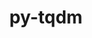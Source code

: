 ---
title: "py-tqdm"
layout: cache
categories: [package, develop]
meta: {"compilers": ["apple-clang@=16.0.0", "gcc@=11.4.0", "gcc@=13.2.0", "oneapi@=2024.2.1"], "num_specs": 161, "num_specs_by_stack": {"e4s": 44, "e4s-oneapi": 18, "ml-darwin-aarch64-mps": 27, "ml-linux-aarch64-cpu": 35, "ml-linux-aarch64-cuda": 35, "ml-linux-x86_64-cpu": 34, "ml-linux-x86_64-cuda": 36, "ml-linux-x86_64-rocm": 9, "root": 161}, "oss": ["sequoia", "ubuntu22.04", "ubuntu24.04"], "platforms": ["darwin", "linux"], "stacks": ["e4s", "e4s-oneapi", "ml-darwin-aarch64-mps", "ml-linux-aarch64-cpu", "ml-linux-aarch64-cuda", "ml-linux-x86_64-cpu", "ml-linux-x86_64-cuda", "ml-linux-x86_64-rocm", "root"], "targets": ["aarch64", "x86_64_v3"], "versions": ["4.66.3", "4.67.1"]}
spec_details: [{"compiler": "gcc@=13.2.0", "hash": "23oy63tqkqdkc7pngjbeysim5n5cfntb", "os": "ubuntu24.04", "platform": "linux", "size": "-", "stacks": ["ml-linux-x86_64-cpu", "ml-linux-x86_64-cuda", "root"], "target": "x86_64_v3", "variants": ["build_system=python_pip", "~notebook", "~telegram"], "versions": ["4.66.3"]}, {"compiler": "gcc@=13.2.0", "hash": "26qca3nxoybssluiyfn36fe5am5cpyk7", "os": "ubuntu24.04", "platform": "linux", "size": "-", "stacks": ["ml-linux-aarch64-cpu", "ml-linux-aarch64-cuda", "root"], "target": "aarch64", "variants": ["build_system=python_pip", "~notebook", "~telegram"], "versions": ["4.66.3"]}, {"compiler": "gcc@=11.4.0", "hash": "2but7apocs3uxrbnrwaemu7xw7qlalvv", "os": "ubuntu22.04", "platform": "linux", "size": "-", "stacks": ["e4s", "root"], "target": "x86_64_v3", "variants": ["build_system=python_pip", "~notebook", "~telegram"], "versions": ["4.66.3"]}, {"compiler": "gcc@=11.4.0", "hash": "2ufg2xq6spa3nfempd7qvqrddvzdf4dq", "os": "ubuntu22.04", "platform": "linux", "size": "-", "stacks": ["e4s", "root"], "target": "x86_64_v3", "variants": ["build_system=python_pip", "~notebook", "~telegram"], "versions": ["4.67.1"]}, {"compiler": "gcc@=13.2.0", "hash": "35pohhu2vkuwy6nzl34uu5hltvnqqe5l", "os": "ubuntu24.04", "platform": "linux", "size": "-", "stacks": ["ml-linux-aarch64-cpu", "ml-linux-aarch64-cuda", "root"], "target": "aarch64", "variants": ["build_system=python_pip", "~notebook", "~telegram"], "versions": ["4.66.3"]}, {"compiler": "gcc@=13.2.0", "hash": "3f4sgsj7zs7m64mjj66gcm5hxatrsmf6", "os": "ubuntu24.04", "platform": "linux", "size": "-", "stacks": ["ml-linux-aarch64-cpu", "ml-linux-aarch64-cuda", "root"], "target": "aarch64", "variants": ["build_system=python_pip", "~notebook", "~telegram"], "versions": ["4.66.3"]}, {"compiler": "oneapi@=2024.2.1", "hash": "3s2dnkmqn3vleicmqvp3xome57a6jztk", "os": "ubuntu22.04", "platform": "linux", "size": "-", "stacks": ["e4s-oneapi", "root"], "target": "x86_64_v3", "variants": ["build_system=python_pip", "~notebook", "~telegram"], "versions": ["4.66.3"]}, {"compiler": "oneapi@=2024.2.1", "hash": "43zvdrfyvncvk4gw3x6pobrncb6mvrdz", "os": "ubuntu22.04", "platform": "linux", "size": "-", "stacks": ["e4s-oneapi", "root"], "target": "x86_64_v3", "variants": ["build_system=python_pip", "~notebook", "~telegram"], "versions": ["4.66.3"]}, {"compiler": "gcc@=11.4.0", "hash": "45wn6cxvcjzgicfzyvl5tjbirbs4hp3j", "os": "ubuntu22.04", "platform": "linux", "size": "-", "stacks": ["e4s", "root"], "target": "x86_64_v3", "variants": ["build_system=python_pip", "~notebook", "~telegram"], "versions": ["4.67.1"]}, {"compiler": "oneapi@=2024.2.1", "hash": "4avqjqr2qxf3y4krhnk2xtsnqsjhbbso", "os": "ubuntu22.04", "platform": "linux", "size": "-", "stacks": ["e4s-oneapi", "root"], "target": "x86_64_v3", "variants": ["build_system=python_pip", "~notebook", "~telegram"], "versions": ["4.66.3"]}, {"compiler": "gcc@=13.2.0", "hash": "4np3ifsdopbb6gi4icgn7gn5do3qrlra", "os": "ubuntu24.04", "platform": "linux", "size": "-", "stacks": ["ml-linux-aarch64-cpu", "ml-linux-aarch64-cuda", "root"], "target": "aarch64", "variants": ["build_system=python_pip", "~notebook", "~telegram"], "versions": ["4.67.1"]}, {"compiler": "oneapi@=2024.2.1", "hash": "4psfpuhnnfgkdsefcttr5jp7a5efsdgb", "os": "ubuntu22.04", "platform": "linux", "size": "-", "stacks": ["e4s-oneapi", "root"], "target": "x86_64_v3", "variants": ["build_system=python_pip", "~notebook", "~telegram"], "versions": ["4.67.1"]}, {"compiler": "apple-clang@=16.0.0", "hash": "4qexazq5khdpl4fwzyl5xoviju5fvv64", "os": "sequoia", "platform": "darwin", "size": "-", "stacks": ["ml-darwin-aarch64-mps", "root"], "target": "aarch64", "variants": ["build_system=python_pip", "~notebook", "~telegram"], "versions": ["4.67.1"]}, {"compiler": "gcc@=13.2.0", "hash": "56l7cn4i3us6hazig3bfoifuwqadzxoo", "os": "ubuntu24.04", "platform": "linux", "size": "-", "stacks": ["ml-linux-x86_64-cpu", "ml-linux-x86_64-cuda", "root"], "target": "x86_64_v3", "variants": ["build_system=python_pip", "~notebook", "~telegram"], "versions": ["4.66.3"]}, {"compiler": "oneapi@=2024.2.1", "hash": "5lte27zoeqhv5c4gv65hd7xujh4thvon", "os": "ubuntu22.04", "platform": "linux", "size": "-", "stacks": ["e4s-oneapi", "root"], "target": "x86_64_v3", "variants": ["build_system=python_pip", "~notebook", "~telegram"], "versions": ["4.66.3"]}, {"compiler": "gcc@=13.2.0", "hash": "5sxjtfw76j7ocle3efwpot5gg2yldrln", "os": "ubuntu24.04", "platform": "linux", "size": "-", "stacks": ["ml-linux-x86_64-cpu", "ml-linux-x86_64-cuda", "root"], "target": "x86_64_v3", "variants": ["build_system=python_pip", "~notebook", "~telegram"], "versions": ["4.66.3"]}, {"compiler": "apple-clang@=16.0.0", "hash": "65ggtvgs75g5i6zwvaoskyhlzolgvglt", "os": "sequoia", "platform": "darwin", "size": "-", "stacks": ["ml-darwin-aarch64-mps", "root"], "target": "aarch64", "variants": ["build_system=python_pip", "~notebook", "~telegram"], "versions": ["4.66.3"]}, {"compiler": "gcc@=13.2.0", "hash": "6jytvjgedvvbk7rte3jh3fxnlpg3l77i", "os": "ubuntu24.04", "platform": "linux", "size": "-", "stacks": ["ml-linux-aarch64-cuda", "root"], "target": "aarch64", "variants": ["build_system=python_pip", "~notebook", "~telegram"], "versions": ["4.66.3"]}, {"compiler": "gcc@=11.4.0", "hash": "6lncitp7giekbwfnpdykrr2jaiity37y", "os": "ubuntu22.04", "platform": "linux", "size": "-", "stacks": ["e4s", "root"], "target": "x86_64_v3", "variants": ["build_system=python_pip", "~notebook", "~telegram"], "versions": ["4.66.3"]}, {"compiler": "gcc@=11.4.0", "hash": "6s3poyptleb2qp7m7tbsf32xlqv7fhir", "os": "ubuntu22.04", "platform": "linux", "size": "-", "stacks": ["e4s", "root"], "target": "x86_64_v3", "variants": ["build_system=python_pip", "~notebook", "~telegram"], "versions": ["4.66.3"]}, {"compiler": "gcc@=11.4.0", "hash": "6w4xfdhjnxgfglij7dd7qzlb6l7pt54f", "os": "ubuntu22.04", "platform": "linux", "size": "-", "stacks": ["e4s", "root"], "target": "x86_64_v3", "variants": ["build_system=python_pip", "~notebook", "~telegram"], "versions": ["4.66.3"]}, {"compiler": "gcc@=11.4.0", "hash": "7gjnezjotvyf7yk6svng3u744nl7mp4h", "os": "ubuntu22.04", "platform": "linux", "size": "-", "stacks": ["e4s", "root"], "target": "x86_64_v3", "variants": ["build_system=python_pip", "~notebook", "~telegram"], "versions": ["4.66.3"]}, {"compiler": "gcc@=13.2.0", "hash": "7slbxuqk6aebb4v4lok5qri3thqovuvr", "os": "ubuntu24.04", "platform": "linux", "size": "-", "stacks": ["ml-linux-aarch64-cpu", "ml-linux-aarch64-cuda", "root"], "target": "aarch64", "variants": ["build_system=python_pip", "~notebook", "~telegram"], "versions": ["4.67.1"]}, {"compiler": "apple-clang@=16.0.0", "hash": "7xbzujfhl3bd3a6ayjiicyavnqfsmoo5", "os": "sequoia", "platform": "darwin", "size": "-", "stacks": ["ml-darwin-aarch64-mps", "root"], "target": "aarch64", "variants": ["build_system=python_pip", "~notebook", "~telegram"], "versions": ["4.66.3"]}, {"compiler": "gcc@=13.2.0", "hash": "abhdugdwbnzzor7bypkyipwlj7rdmlik", "os": "ubuntu24.04", "platform": "linux", "size": "-", "stacks": ["ml-linux-x86_64-cpu", "ml-linux-x86_64-cuda", "root"], "target": "x86_64_v3", "variants": ["build_system=python_pip", "~notebook", "~telegram"], "versions": ["4.66.3"]}, {"compiler": "gcc@=13.2.0", "hash": "aglqn2tiyrokpcknh2543ppjoxlbsks6", "os": "ubuntu24.04", "platform": "linux", "size": "-", "stacks": ["ml-linux-x86_64-cpu", "ml-linux-x86_64-cuda", "root"], "target": "x86_64_v3", "variants": ["build_system=python_pip", "~notebook", "~telegram"], "versions": ["4.67.1"]}, {"compiler": "gcc@=13.2.0", "hash": "arfkmcx6kj67k6twpthztvql6mlnkfnz", "os": "ubuntu24.04", "platform": "linux", "size": "-", "stacks": ["ml-linux-x86_64-cpu", "ml-linux-x86_64-cuda", "root"], "target": "x86_64_v3", "variants": ["build_system=python_pip", "~notebook", "~telegram"], "versions": ["4.66.3"]}, {"compiler": "gcc@=13.2.0", "hash": "arjonn3w2rdrnau3w2xjyms2pgucaujc", "os": "ubuntu24.04", "platform": "linux", "size": "-", "stacks": ["ml-linux-aarch64-cpu", "ml-linux-aarch64-cuda", "root"], "target": "aarch64", "variants": ["build_system=python_pip", "~notebook", "~telegram"], "versions": ["4.67.1"]}, {"compiler": "apple-clang@=16.0.0", "hash": "awkpt37bwoacn33olkrw6kf5tgg2zwzb", "os": "sequoia", "platform": "darwin", "size": "-", "stacks": ["ml-darwin-aarch64-mps", "root"], "target": "aarch64", "variants": ["build_system=python_pip", "~notebook", "~telegram"], "versions": ["4.66.3"]}, {"compiler": "gcc@=11.4.0", "hash": "b24r2srhmkd3cwj7wyrdnpew5xk6q4ne", "os": "ubuntu22.04", "platform": "linux", "size": "-", "stacks": ["e4s", "root"], "target": "x86_64_v3", "variants": ["build_system=python_pip", "~notebook", "~telegram"], "versions": ["4.66.3"]}, {"compiler": "oneapi@=2024.2.1", "hash": "b3jai2d7niqhnlhycudnaqiw26xode5k", "os": "ubuntu22.04", "platform": "linux", "size": "-", "stacks": ["e4s-oneapi", "root"], "target": "x86_64_v3", "variants": ["build_system=python_pip", "~notebook", "~telegram"], "versions": ["4.66.3"]}, {"compiler": "apple-clang@=16.0.0", "hash": "b55xsocsko25hmyuutechyi7kxuak3ip", "os": "sequoia", "platform": "darwin", "size": "-", "stacks": ["ml-darwin-aarch64-mps", "root"], "target": "aarch64", "variants": ["build_system=python_pip", "~notebook", "~telegram"], "versions": ["4.67.1"]}, {"compiler": "gcc@=13.2.0", "hash": "bctr67755frq5mnskvreel7sfsn7mr2a", "os": "ubuntu24.04", "platform": "linux", "size": "-", "stacks": ["ml-linux-x86_64-cpu", "ml-linux-x86_64-cuda", "root"], "target": "x86_64_v3", "variants": ["build_system=python_pip", "~notebook", "~telegram"], "versions": ["4.67.1"]}, {"compiler": "gcc@=13.2.0", "hash": "bf43ggcufas5pjxxtjkp4fkotxla7y6s", "os": "ubuntu24.04", "platform": "linux", "size": "-", "stacks": ["ml-linux-aarch64-cpu", "ml-linux-aarch64-cuda", "root"], "target": "aarch64", "variants": ["build_system=python_pip", "~notebook", "~telegram"], "versions": ["4.67.1"]}, {"compiler": "gcc@=13.2.0", "hash": "bllfrj6un4fv33xaoyrlpoptcmp7kfan", "os": "ubuntu24.04", "platform": "linux", "size": "-", "stacks": ["ml-linux-x86_64-cpu", "ml-linux-x86_64-cuda", "root"], "target": "x86_64_v3", "variants": ["build_system=python_pip", "~notebook", "~telegram"], "versions": ["4.66.3"]}, {"compiler": "apple-clang@=16.0.0", "hash": "bsmmdrwjdgik3inpjhysa3ypjfy4jwve", "os": "sequoia", "platform": "darwin", "size": "-", "stacks": ["ml-darwin-aarch64-mps", "root"], "target": "aarch64", "variants": ["build_system=python_pip", "~notebook", "~telegram"], "versions": ["4.67.1"]}, {"compiler": "oneapi@=2024.2.1", "hash": "bydcaw6is4eu43bhhltvrpksccre6j5p", "os": "ubuntu22.04", "platform": "linux", "size": "-", "stacks": ["e4s-oneapi", "root"], "target": "x86_64_v3", "variants": ["build_system=python_pip", "~notebook", "~telegram"], "versions": ["4.66.3"]}, {"compiler": "gcc@=13.2.0", "hash": "c5xbt5glycxob47cvq3u7ztrhuub6iil", "os": "ubuntu24.04", "platform": "linux", "size": "-", "stacks": ["ml-linux-x86_64-cpu", "ml-linux-x86_64-cuda", "root"], "target": "x86_64_v3", "variants": ["build_system=python_pip", "~notebook", "~telegram"], "versions": ["4.66.3"]}, {"compiler": "apple-clang@=16.0.0", "hash": "cdcylzgxgombvcgmnkv7ndds2vn5sbho", "os": "sequoia", "platform": "darwin", "size": "-", "stacks": ["ml-darwin-aarch64-mps", "root"], "target": "aarch64", "variants": ["build_system=python_pip", "~notebook", "~telegram"], "versions": ["4.66.3"]}, {"compiler": "gcc@=13.2.0", "hash": "chz5edyodqo2mjgptsytyrlbxoqyxgky", "os": "ubuntu24.04", "platform": "linux", "size": "-", "stacks": ["ml-linux-aarch64-cpu", "ml-linux-aarch64-cuda", "root"], "target": "aarch64", "variants": ["build_system=python_pip", "~notebook", "~telegram"], "versions": ["4.66.3"]}, {"compiler": "gcc@=11.4.0", "hash": "cl57harqsouzt3gjywjlpcl3w56almfd", "os": "ubuntu22.04", "platform": "linux", "size": "-", "stacks": ["e4s", "root"], "target": "x86_64_v3", "variants": ["build_system=python_pip", "~notebook", "~telegram"], "versions": ["4.67.1"]}, {"compiler": "gcc@=13.2.0", "hash": "dijrhjtfk4zyjndrjq3pieqjjtx65zur", "os": "ubuntu24.04", "platform": "linux", "size": "-", "stacks": ["ml-linux-x86_64-cpu", "ml-linux-x86_64-cuda", "root"], "target": "x86_64_v3", "variants": ["build_system=python_pip", "~notebook", "~telegram"], "versions": ["4.66.3"]}, {"compiler": "gcc@=11.4.0", "hash": "dqvj6sypdnkm7dpq7c7g2ju3is6reuwu", "os": "ubuntu22.04", "platform": "linux", "size": "-", "stacks": ["e4s", "root"], "target": "x86_64_v3", "variants": ["build_system=python_pip", "~notebook", "~telegram"], "versions": ["4.66.3"]}, {"compiler": "gcc@=13.2.0", "hash": "e42lfas7lnpkkhyuyqvhs4orlg2p3qys", "os": "ubuntu24.04", "platform": "linux", "size": "-", "stacks": ["ml-linux-x86_64-cpu", "ml-linux-x86_64-cuda", "root"], "target": "x86_64_v3", "variants": ["build_system=python_pip", "~notebook", "~telegram"], "versions": ["4.66.3"]}, {"compiler": "gcc@=13.2.0", "hash": "eav3y2yatsu77mycxe3ys7salvfqyfpc", "os": "ubuntu24.04", "platform": "linux", "size": "-", "stacks": ["ml-linux-x86_64-cpu", "ml-linux-x86_64-cuda", "root"], "target": "x86_64_v3", "variants": ["build_system=python_pip", "~notebook", "~telegram"], "versions": ["4.66.3"]}, {"compiler": "gcc@=13.2.0", "hash": "eoj7jlfb6rjqznqv555i5gxou3ammmfe", "os": "ubuntu24.04", "platform": "linux", "size": "-", "stacks": ["ml-linux-aarch64-cpu", "ml-linux-aarch64-cuda", "root"], "target": "aarch64", "variants": ["build_system=python_pip", "~notebook", "~telegram"], "versions": ["4.66.3"]}, {"compiler": "gcc@=11.4.0", "hash": "eq6bfdbuiy4qhpa5u34i373frhx7upzs", "os": "ubuntu22.04", "platform": "linux", "size": "-", "stacks": ["e4s", "root"], "target": "x86_64_v3", "variants": ["build_system=python_pip", "~notebook", "~telegram"], "versions": ["4.66.3"]}, {"compiler": "apple-clang@=16.0.0", "hash": "eufgaqdkwaq5jc5bgrh3ocmkmrryugfu", "os": "sequoia", "platform": "darwin", "size": "-", "stacks": ["ml-darwin-aarch64-mps", "root"], "target": "aarch64", "variants": ["build_system=python_pip", "~notebook", "~telegram"], "versions": ["4.67.1"]}, {"compiler": "gcc@=13.2.0", "hash": "f3ok7dmzdceud2yyk6t6msva3kkgqilx", "os": "ubuntu24.04", "platform": "linux", "size": "-", "stacks": ["ml-linux-aarch64-cpu", "ml-linux-aarch64-cuda", "root"], "target": "aarch64", "variants": ["build_system=python_pip", "~notebook", "~telegram"], "versions": ["4.66.3"]}, {"compiler": "gcc@=13.2.0", "hash": "f4ciykpbfne2zgqqxh5ilquxodq44pgo", "os": "ubuntu24.04", "platform": "linux", "size": "-", "stacks": ["ml-linux-aarch64-cpu", "ml-linux-aarch64-cuda", "root"], "target": "aarch64", "variants": ["build_system=python_pip", "~notebook", "~telegram"], "versions": ["4.66.3"]}, {"compiler": "gcc@=11.4.0", "hash": "f4n5erfri6oa43fzvazfdntdfjaxd3p6", "os": "ubuntu22.04", "platform": "linux", "size": "-", "stacks": ["e4s", "root"], "target": "x86_64_v3", "variants": ["build_system=python_pip", "~notebook", "~telegram"], "versions": ["4.66.3"]}, {"compiler": "gcc@=13.2.0", "hash": "fktrwrzun46a5mydnophwilbbo7pxnfj", "os": "ubuntu24.04", "platform": "linux", "size": "-", "stacks": ["ml-linux-x86_64-cpu", "ml-linux-x86_64-cuda", "root"], "target": "x86_64_v3", "variants": ["build_system=python_pip", "~notebook", "~telegram"], "versions": ["4.66.3"]}, {"compiler": "oneapi@=2024.2.1", "hash": "g22u4zrvtxxsjsfk6nsfavgtouioommz", "os": "ubuntu22.04", "platform": "linux", "size": "-", "stacks": ["e4s-oneapi", "root"], "target": "x86_64_v3", "variants": ["build_system=python_pip", "~notebook", "~telegram"], "versions": ["4.66.3"]}, {"compiler": "gcc@=11.4.0", "hash": "giyhj4qujalcibnp3vrik3ztf3zorkez", "os": "ubuntu22.04", "platform": "linux", "size": "-", "stacks": ["e4s", "root"], "target": "x86_64_v3", "variants": ["build_system=python_pip", "~notebook", "~telegram"], "versions": ["4.66.3"]}, {"compiler": "gcc@=13.2.0", "hash": "hcvnrt3cmukgbzxmrtsmhrjwvhdgyab7", "os": "ubuntu24.04", "platform": "linux", "size": "-", "stacks": ["ml-linux-x86_64-cpu", "ml-linux-x86_64-cuda", "root"], "target": "x86_64_v3", "variants": ["build_system=python_pip", "~notebook", "~telegram"], "versions": ["4.67.1"]}, {"compiler": "apple-clang@=16.0.0", "hash": "hejxqcawja5yt6rggp3re4qpj4jol365", "os": "sequoia", "platform": "darwin", "size": "-", "stacks": ["ml-darwin-aarch64-mps", "root"], "target": "aarch64", "variants": ["build_system=python_pip", "~notebook", "~telegram"], "versions": ["4.66.3"]}, {"compiler": "gcc@=13.2.0", "hash": "hir7uoizh57kb4f7pnler3zds3eda63g", "os": "ubuntu24.04", "platform": "linux", "size": "-", "stacks": ["ml-linux-aarch64-cpu", "ml-linux-aarch64-cuda", "root"], "target": "aarch64", "variants": ["build_system=python_pip", "~notebook", "~telegram"], "versions": ["4.66.3"]}, {"compiler": "gcc@=11.4.0", "hash": "hthf3p7udyeyha4aluonrxzlsf43yttx", "os": "ubuntu22.04", "platform": "linux", "size": "-", "stacks": ["e4s", "root"], "target": "x86_64_v3", "variants": ["build_system=python_pip", "~notebook", "~telegram"], "versions": ["4.66.3"]}, {"compiler": "gcc@=11.4.0", "hash": "hv4p2gdith3qdtrqwfoki4jf7wc6l2s7", "os": "ubuntu22.04", "platform": "linux", "size": "-", "stacks": ["e4s", "root"], "target": "x86_64_v3", "variants": ["build_system=python_pip", "~notebook", "~telegram"], "versions": ["4.66.3"]}, {"compiler": "oneapi@=2024.2.1", "hash": "i5wmsovkw7vvwgn55nrmpohnc7fqx32u", "os": "ubuntu22.04", "platform": "linux", "size": "-", "stacks": ["e4s-oneapi", "root"], "target": "x86_64_v3", "variants": ["build_system=python_pip", "~notebook", "~telegram"], "versions": ["4.66.3"]}, {"compiler": "gcc@=13.2.0", "hash": "iey2erxomonvuslja7h72molmntkzw7o", "os": "ubuntu24.04", "platform": "linux", "size": "-", "stacks": ["ml-linux-x86_64-cpu", "ml-linux-x86_64-cuda", "root"], "target": "x86_64_v3", "variants": ["build_system=python_pip", "~notebook", "~telegram"], "versions": ["4.67.1"]}, {"compiler": "gcc@=13.2.0", "hash": "iotkdpcdhck7lalrbuzolgvcn4xihoyq", "os": "ubuntu24.04", "platform": "linux", "size": "-", "stacks": ["ml-linux-aarch64-cpu", "ml-linux-aarch64-cuda", "root"], "target": "aarch64", "variants": ["build_system=python_pip", "~notebook", "~telegram"], "versions": ["4.66.3"]}, {"compiler": "oneapi@=2024.2.1", "hash": "j3fhqr2afi6ca4kheqd2ari3edfylhiy", "os": "ubuntu22.04", "platform": "linux", "size": "-", "stacks": ["e4s-oneapi", "root"], "target": "x86_64_v3", "variants": ["build_system=python_pip", "~notebook", "~telegram"], "versions": ["4.66.3"]}, {"compiler": "gcc@=13.2.0", "hash": "j7mric22gfzfb4znixrgiurrynyrbo5c", "os": "ubuntu24.04", "platform": "linux", "size": "-", "stacks": ["ml-linux-x86_64-cpu", "ml-linux-x86_64-cuda", "root"], "target": "x86_64_v3", "variants": ["build_system=python_pip", "~notebook", "~telegram"], "versions": ["4.66.3"]}, {"compiler": "gcc@=13.2.0", "hash": "je2phwcb3ollbcmkj4uu4qivvnvqzrin", "os": "ubuntu24.04", "platform": "linux", "size": "-", "stacks": ["ml-linux-aarch64-cpu", "ml-linux-aarch64-cuda", "root"], "target": "aarch64", "variants": ["build_system=python_pip", "~notebook", "~telegram"], "versions": ["4.67.1"]}, {"compiler": "gcc@=11.4.0", "hash": "jfdr7p3t7smawysw6y25fgvbmmdufhbq", "os": "ubuntu22.04", "platform": "linux", "size": "-", "stacks": ["e4s", "root"], "target": "x86_64_v3", "variants": ["build_system=python_pip", "~notebook", "~telegram"], "versions": ["4.66.3"]}, {"compiler": "gcc@=11.4.0", "hash": "jhks4nvo2t53yfbhw4ln5uj75no45hur", "os": "ubuntu22.04", "platform": "linux", "size": "-", "stacks": ["e4s", "root"], "target": "x86_64_v3", "variants": ["build_system=python_pip", "~notebook", "~telegram"], "versions": ["4.66.3"]}, {"compiler": "apple-clang@=16.0.0", "hash": "jigtb6v2f7kyyasd5kplkwt5cxaq6fci", "os": "sequoia", "platform": "darwin", "size": "-", "stacks": ["ml-darwin-aarch64-mps", "root"], "target": "aarch64", "variants": ["build_system=python_pip", "~notebook", "~telegram"], "versions": ["4.66.3"]}, {"compiler": "gcc@=13.2.0", "hash": "jiogvc2mjhb3sh6sxc3yyajj6y7ovmaf", "os": "ubuntu24.04", "platform": "linux", "size": "-", "stacks": ["ml-linux-aarch64-cpu", "ml-linux-aarch64-cuda", "root"], "target": "aarch64", "variants": ["build_system=python_pip", "~notebook", "~telegram"], "versions": ["4.66.3"]}, {"compiler": "apple-clang@=16.0.0", "hash": "jx4bekghdlasaps3zru2qt3dvc72254c", "os": "sequoia", "platform": "darwin", "size": "-", "stacks": ["ml-darwin-aarch64-mps", "root"], "target": "aarch64", "variants": ["build_system=python_pip", "~notebook", "~telegram"], "versions": ["4.66.3"]}, {"compiler": "apple-clang@=16.0.0", "hash": "jxhn3diibfuucty54b4dstccl2wowup2", "os": "sequoia", "platform": "darwin", "size": "-", "stacks": ["ml-darwin-aarch64-mps", "root"], "target": "aarch64", "variants": ["build_system=python_pip", "~notebook", "~telegram"], "versions": ["4.66.3"]}, {"compiler": "gcc@=13.2.0", "hash": "k4jtrpmhgtqnbio3brm4xwewckfgsz6a", "os": "ubuntu24.04", "platform": "linux", "size": "-", "stacks": ["ml-linux-x86_64-cpu", "ml-linux-x86_64-cuda", "ml-linux-x86_64-rocm", "root"], "target": "x86_64_v3", "variants": ["build_system=python_pip", "~notebook", "~telegram"], "versions": ["4.66.3"]}, {"compiler": "gcc@=13.2.0", "hash": "k4oij37kaumsugirhqslixpajc6z3ixp", "os": "ubuntu24.04", "platform": "linux", "size": "-", "stacks": ["ml-linux-x86_64-cuda", "root"], "target": "x86_64_v3", "variants": ["build_system=python_pip", "~notebook", "~telegram"], "versions": ["4.66.3"]}, {"compiler": "gcc@=11.4.0", "hash": "kdzqtbkvuoklgkar7dx7mt76y5cn3xyq", "os": "ubuntu22.04", "platform": "linux", "size": "-", "stacks": ["e4s", "root"], "target": "x86_64_v3", "variants": ["build_system=python_pip", "~notebook", "~telegram"], "versions": ["4.66.3"]}, {"compiler": "gcc@=13.2.0", "hash": "kj4de643pofw47tf4tvdzxsl5mfubow3", "os": "ubuntu24.04", "platform": "linux", "size": "-", "stacks": ["ml-linux-aarch64-cpu", "root"], "target": "aarch64", "variants": ["build_system=python_pip", "~notebook", "~telegram"], "versions": ["4.66.3"]}, {"compiler": "gcc@=13.2.0", "hash": "km5q4uevxz6ezpffxpf44u3yy55p323m", "os": "ubuntu24.04", "platform": "linux", "size": "-", "stacks": ["ml-linux-aarch64-cpu", "ml-linux-aarch64-cuda", "root"], "target": "aarch64", "variants": ["build_system=python_pip", "~notebook", "~telegram"], "versions": ["4.66.3"]}, {"compiler": "oneapi@=2024.2.1", "hash": "kxyvf5rafqmntdfmttonnctg5gm2qcep", "os": "ubuntu22.04", "platform": "linux", "size": "-", "stacks": ["e4s-oneapi", "root"], "target": "x86_64_v3", "variants": ["build_system=python_pip", "~notebook", "~telegram"], "versions": ["4.67.1"]}, {"compiler": "gcc@=11.4.0", "hash": "l5llszqt7k62mrmolg3orfagwbabxkfx", "os": "ubuntu22.04", "platform": "linux", "size": "-", "stacks": ["e4s", "root"], "target": "x86_64_v3", "variants": ["build_system=python_pip", "~notebook", "~telegram"], "versions": ["4.66.3"]}, {"compiler": "gcc@=11.4.0", "hash": "l7d7xl46pcixycdllqf2zersouysysy6", "os": "ubuntu22.04", "platform": "linux", "size": "-", "stacks": ["e4s", "root"], "target": "x86_64_v3", "variants": ["build_system=python_pip", "~notebook", "~telegram"], "versions": ["4.67.1"]}, {"compiler": "gcc@=13.2.0", "hash": "lbiz4v572veholgyeak667awvpamaz34", "os": "ubuntu24.04", "platform": "linux", "size": "-", "stacks": ["ml-linux-aarch64-cpu", "ml-linux-aarch64-cuda", "root"], "target": "aarch64", "variants": ["build_system=python_pip", "~notebook", "~telegram"], "versions": ["4.66.3"]}, {"compiler": "gcc@=13.2.0", "hash": "lcuz2jzxh7phfeb5js6i22eejcq27wja", "os": "ubuntu24.04", "platform": "linux", "size": "-", "stacks": ["ml-linux-aarch64-cpu", "ml-linux-aarch64-cuda", "root"], "target": "aarch64", "variants": ["build_system=python_pip", "~notebook", "~telegram"], "versions": ["4.66.3"]}, {"compiler": "gcc@=13.2.0", "hash": "lfcv7iinzvjnze3fnszvhou4f4idk4e4", "os": "ubuntu24.04", "platform": "linux", "size": "-", "stacks": ["ml-linux-x86_64-cpu", "ml-linux-x86_64-cuda", "root"], "target": "x86_64_v3", "variants": ["build_system=python_pip", "~notebook", "~telegram"], "versions": ["4.66.3"]}, {"compiler": "gcc@=11.4.0", "hash": "lfxcvdphtkecycd5nwuwpbxpfq2us74g", "os": "ubuntu22.04", "platform": "linux", "size": "-", "stacks": ["e4s", "root"], "target": "x86_64_v3", "variants": ["build_system=python_pip", "~notebook", "~telegram"], "versions": ["4.66.3"]}, {"compiler": "gcc@=13.2.0", "hash": "lisghlehdfkqvslg4f4nk6uk47ykl3fg", "os": "ubuntu24.04", "platform": "linux", "size": "-", "stacks": ["ml-linux-aarch64-cpu", "ml-linux-aarch64-cuda", "root"], "target": "aarch64", "variants": ["build_system=python_pip", "~notebook", "~telegram"], "versions": ["4.66.3"]}, {"compiler": "gcc@=13.2.0", "hash": "ll7l3ulnqwqnopoj6zqm4gmel3omi73d", "os": "ubuntu24.04", "platform": "linux", "size": "-", "stacks": ["ml-linux-aarch64-cpu", "ml-linux-aarch64-cuda", "root"], "target": "aarch64", "variants": ["build_system=python_pip", "~notebook", "~telegram"], "versions": ["4.66.3"]}, {"compiler": "gcc@=13.2.0", "hash": "lni4tzp3fhhz5lwjczl7kaovg5shmkmf", "os": "ubuntu24.04", "platform": "linux", "size": "-", "stacks": ["ml-linux-x86_64-cpu", "ml-linux-x86_64-cuda", "ml-linux-x86_64-rocm", "root"], "target": "x86_64_v3", "variants": ["build_system=python_pip", "~notebook", "~telegram"], "versions": ["4.66.3"]}, {"compiler": "gcc@=13.2.0", "hash": "lofb3vzann2c74nlcw7tthid75tc4zyb", "os": "ubuntu24.04", "platform": "linux", "size": "-", "stacks": ["ml-linux-x86_64-cpu", "ml-linux-x86_64-cuda", "ml-linux-x86_64-rocm", "root"], "target": "x86_64_v3", "variants": ["build_system=python_pip", "~notebook", "~telegram"], "versions": ["4.66.3"]}, {"compiler": "gcc@=13.2.0", "hash": "lq764rlkubzvnjv5tgi5j5selgptmq2t", "os": "ubuntu24.04", "platform": "linux", "size": "-", "stacks": ["ml-linux-aarch64-cpu", "ml-linux-aarch64-cuda", "root"], "target": "aarch64", "variants": ["build_system=python_pip", "~notebook", "~telegram"], "versions": ["4.67.1"]}, {"compiler": "gcc@=11.4.0", "hash": "lysgomhrglg2fxmzyj5tx75jhg6vvm2r", "os": "ubuntu22.04", "platform": "linux", "size": "-", "stacks": ["e4s", "root"], "target": "x86_64_v3", "variants": ["build_system=python_pip", "~notebook", "~telegram"], "versions": ["4.66.3"]}, {"compiler": "gcc@=11.4.0", "hash": "m6f2q5mnonz7qtmdqbczq7imla5mcqsz", "os": "ubuntu22.04", "platform": "linux", "size": "-", "stacks": ["e4s", "root"], "target": "x86_64_v3", "variants": ["build_system=python_pip", "~notebook", "~telegram"], "versions": ["4.66.3"]}, {"compiler": "oneapi@=2024.2.1", "hash": "mbxykf27rcmzt7hrh3jyifsqud57pre3", "os": "ubuntu22.04", "platform": "linux", "size": "-", "stacks": ["e4s-oneapi", "root"], "target": "x86_64_v3", "variants": ["build_system=python_pip", "~notebook", "~telegram"], "versions": ["4.66.3"]}, {"compiler": "apple-clang@=16.0.0", "hash": "mfzweo2fnvrnpuhembrekqfbm7n66flt", "os": "sequoia", "platform": "darwin", "size": "-", "stacks": ["ml-darwin-aarch64-mps", "root"], "target": "aarch64", "variants": ["build_system=python_pip", "~notebook", "~telegram"], "versions": ["4.66.3"]}, {"compiler": "gcc@=13.2.0", "hash": "mh7cfuyzb5pk7cxdw5gk42mxrprt7j2c", "os": "ubuntu24.04", "platform": "linux", "size": "-", "stacks": ["ml-linux-aarch64-cpu", "ml-linux-aarch64-cuda", "root"], "target": "aarch64", "variants": ["build_system=python_pip", "~notebook", "~telegram"], "versions": ["4.66.3"]}, {"compiler": "gcc@=13.2.0", "hash": "mp4zjagveyqvl6jbyfw7kxekfw2xhfh7", "os": "ubuntu24.04", "platform": "linux", "size": "-", "stacks": ["ml-linux-aarch64-cpu", "ml-linux-aarch64-cuda", "root"], "target": "aarch64", "variants": ["build_system=python_pip", "~notebook", "~telegram"], "versions": ["4.66.3"]}, {"compiler": "gcc@=11.4.0", "hash": "mrgr6ge3zlnv76ytxtzrbmipvckhvflu", "os": "ubuntu22.04", "platform": "linux", "size": "-", "stacks": ["e4s", "root"], "target": "x86_64_v3", "variants": ["build_system=python_pip", "~notebook", "~telegram"], "versions": ["4.66.3"]}, {"compiler": "gcc@=11.4.0", "hash": "n5jtbbhyru73wof4ooqi7iejxcgunmkn", "os": "ubuntu22.04", "platform": "linux", "size": "-", "stacks": ["e4s", "root"], "target": "x86_64_v3", "variants": ["build_system=python_pip", "~notebook", "~telegram"], "versions": ["4.66.3"]}, {"compiler": "gcc@=13.2.0", "hash": "nrvpol2w4z2lpwcqbw4qb7nemebwjmtx", "os": "ubuntu24.04", "platform": "linux", "size": "-", "stacks": ["ml-linux-x86_64-cpu", "ml-linux-x86_64-cuda", "root"], "target": "x86_64_v3", "variants": ["build_system=python_pip", "~notebook", "~telegram"], "versions": ["4.66.3"]}, {"compiler": "oneapi@=2024.2.1", "hash": "nsltkdmbn5qgpgknp3xykc4lcx3upenj", "os": "ubuntu22.04", "platform": "linux", "size": "-", "stacks": ["e4s-oneapi", "root"], "target": "x86_64_v3", "variants": ["build_system=python_pip", "~notebook", "~telegram"], "versions": ["4.67.1"]}, {"compiler": "apple-clang@=16.0.0", "hash": "ogqmryemurdtgw5kl4g7udw37n24wj7z", "os": "sequoia", "platform": "darwin", "size": "-", "stacks": ["ml-darwin-aarch64-mps", "root"], "target": "aarch64", "variants": ["build_system=python_pip", "~notebook", "~telegram"], "versions": ["4.66.3"]}, {"compiler": "apple-clang@=16.0.0", "hash": "ooxqdz5gkpaibojgabdagg2ieotwqvra", "os": "sequoia", "platform": "darwin", "size": "-", "stacks": ["ml-darwin-aarch64-mps", "root"], "target": "aarch64", "variants": ["build_system=python_pip", "~notebook", "~telegram"], "versions": ["4.66.3"]}, {"compiler": "gcc@=11.4.0", "hash": "oqah2bzi6w462uwn7o3npsizal2urg4i", "os": "ubuntu22.04", "platform": "linux", "size": "-", "stacks": ["e4s", "root"], "target": "x86_64_v3", "variants": ["build_system=python_pip", "~notebook", "~telegram"], "versions": ["4.66.3"]}, {"compiler": "gcc@=13.2.0", "hash": "p3fy3haosu45azg3gfb3sf4nhgx4pcol", "os": "ubuntu24.04", "platform": "linux", "size": "-", "stacks": ["ml-linux-aarch64-cpu", "ml-linux-aarch64-cuda", "root"], "target": "aarch64", "variants": ["build_system=python_pip", "~notebook", "~telegram"], "versions": ["4.66.3"]}, {"compiler": "apple-clang@=16.0.0", "hash": "p5l2lar4qsnc6dm2gcow5yo4durkonu3", "os": "sequoia", "platform": "darwin", "size": "-", "stacks": ["ml-darwin-aarch64-mps", "root"], "target": "aarch64", "variants": ["build_system=python_pip", "~notebook", "~telegram"], "versions": ["4.67.1"]}, {"compiler": "gcc@=11.4.0", "hash": "pnaorftcni5qeg5wh74wrvldh7r7ob22", "os": "ubuntu22.04", "platform": "linux", "size": "-", "stacks": ["e4s", "root"], "target": "x86_64_v3", "variants": ["build_system=python_pip", "~notebook", "~telegram"], "versions": ["4.67.1"]}, {"compiler": "oneapi@=2024.2.1", "hash": "ptilxe23dkexas2rduwxjzgfgpb4dsac", "os": "ubuntu22.04", "platform": "linux", "size": "-", "stacks": ["e4s-oneapi", "root"], "target": "x86_64_v3", "variants": ["build_system=python_pip", "~notebook", "~telegram"], "versions": ["4.66.3"]}, {"compiler": "gcc@=13.2.0", "hash": "py63o23gad2ijqcerbfjvc32iutzwbey", "os": "ubuntu24.04", "platform": "linux", "size": "-", "stacks": ["ml-linux-aarch64-cpu", "ml-linux-aarch64-cuda", "root"], "target": "aarch64", "variants": ["build_system=python_pip", "~notebook", "~telegram"], "versions": ["4.66.3"]}, {"compiler": "gcc@=13.2.0", "hash": "q54sqaoplt7xg6f63vcm2z2mm4vb7tvm", "os": "ubuntu24.04", "platform": "linux", "size": "-", "stacks": ["ml-linux-aarch64-cpu", "ml-linux-aarch64-cuda", "root"], "target": "aarch64", "variants": ["build_system=python_pip", "~notebook", "~telegram"], "versions": ["4.66.3"]}, {"compiler": "oneapi@=2024.2.1", "hash": "q5mtkyhwk6yxfaz5sj5yloswse2urba4", "os": "ubuntu22.04", "platform": "linux", "size": "-", "stacks": ["e4s-oneapi", "root"], "target": "x86_64_v3", "variants": ["build_system=python_pip", "~notebook", "~telegram"], "versions": ["4.66.3"]}, {"compiler": "gcc@=13.2.0", "hash": "qb5spi3n4dpcmpbobrla7laovf56ybhz", "os": "ubuntu24.04", "platform": "linux", "size": "-", "stacks": ["ml-linux-aarch64-cpu", "ml-linux-aarch64-cuda", "root"], "target": "aarch64", "variants": ["build_system=python_pip", "~notebook", "~telegram"], "versions": ["4.66.3"]}, {"compiler": "gcc@=13.2.0", "hash": "qrxmdfqaftagmn3ehfpt3s5gqmex6yhv", "os": "ubuntu24.04", "platform": "linux", "size": "-", "stacks": ["ml-linux-aarch64-cpu", "ml-linux-aarch64-cuda", "root"], "target": "aarch64", "variants": ["build_system=python_pip", "~notebook", "~telegram"], "versions": ["4.66.3"]}, {"compiler": "gcc@=13.2.0", "hash": "qwigjxmowclsib4ttu2alsfzdmywbowe", "os": "ubuntu24.04", "platform": "linux", "size": "-", "stacks": ["ml-linux-x86_64-cpu", "ml-linux-x86_64-cuda", "ml-linux-x86_64-rocm", "root"], "target": "x86_64_v3", "variants": ["build_system=python_pip", "~notebook", "~telegram"], "versions": ["4.67.1"]}, {"compiler": "gcc@=11.4.0", "hash": "r54r6gopdwzbfmvyfytxsxzmkyww2hdm", "os": "ubuntu22.04", "platform": "linux", "size": "-", "stacks": ["e4s", "root"], "target": "x86_64_v3", "variants": ["build_system=python_pip", "~notebook", "~telegram"], "versions": ["4.66.3"]}, {"compiler": "gcc@=11.4.0", "hash": "r7zpqkponalsizm6vscqdztcbkqugtff", "os": "ubuntu22.04", "platform": "linux", "size": "-", "stacks": ["e4s", "root"], "target": "x86_64_v3", "variants": ["build_system=python_pip", "~notebook", "~telegram"], "versions": ["4.67.1"]}, {"compiler": "gcc@=11.4.0", "hash": "radoix45572igvytkyhrdt4ncodspwil", "os": "ubuntu22.04", "platform": "linux", "size": "-", "stacks": ["e4s", "root"], "target": "x86_64_v3", "variants": ["build_system=python_pip", "~notebook", "~telegram"], "versions": ["4.66.3"]}, {"compiler": "apple-clang@=16.0.0", "hash": "rpd3ho3ygansers5tfknjiq3jyui7nhs", "os": "sequoia", "platform": "darwin", "size": "-", "stacks": ["ml-darwin-aarch64-mps", "root"], "target": "aarch64", "variants": ["build_system=python_pip", "~notebook", "~telegram"], "versions": ["4.67.1"]}, {"compiler": "apple-clang@=16.0.0", "hash": "rqm6bjocle7oowcxqzczhuwpz33sooxj", "os": "sequoia", "platform": "darwin", "size": "-", "stacks": ["ml-darwin-aarch64-mps", "root"], "target": "aarch64", "variants": ["build_system=python_pip", "~notebook", "~telegram"], "versions": ["4.66.3"]}, {"compiler": "gcc@=13.2.0", "hash": "s5y2gwydqgawupoh2dxl3647qhad6ure", "os": "ubuntu24.04", "platform": "linux", "size": "-", "stacks": ["ml-linux-x86_64-cpu", "ml-linux-x86_64-cuda", "ml-linux-x86_64-rocm", "root"], "target": "x86_64_v3", "variants": ["build_system=python_pip", "~notebook", "~telegram"], "versions": ["4.67.1"]}, {"compiler": "gcc@=13.2.0", "hash": "s6gipqrtaq2q3cganqzj45uavkwvsjtv", "os": "ubuntu24.04", "platform": "linux", "size": "-", "stacks": ["ml-linux-x86_64-cpu", "ml-linux-x86_64-cuda", "ml-linux-x86_64-rocm", "root"], "target": "x86_64_v3", "variants": ["build_system=python_pip", "~notebook", "~telegram"], "versions": ["4.66.3"]}, {"compiler": "apple-clang@=16.0.0", "hash": "sbo73tkotaztwz67lpezyfqbeb7skzon", "os": "sequoia", "platform": "darwin", "size": "-", "stacks": ["ml-darwin-aarch64-mps", "root"], "target": "aarch64", "variants": ["build_system=python_pip", "~notebook", "~telegram"], "versions": ["4.66.3"]}, {"compiler": "gcc@=13.2.0", "hash": "sdxpzfxphpu6tkiyiydgyz7oebd56bxx", "os": "ubuntu24.04", "platform": "linux", "size": "-", "stacks": ["ml-linux-aarch64-cpu", "ml-linux-aarch64-cuda", "root"], "target": "aarch64", "variants": ["build_system=python_pip", "~notebook", "~telegram"], "versions": ["4.67.1"]}, {"compiler": "gcc@=11.4.0", "hash": "shwdd4qy2s4pgt6btdm2crcfbo3dcx45", "os": "ubuntu22.04", "platform": "linux", "size": "-", "stacks": ["e4s", "root"], "target": "x86_64_v3", "variants": ["build_system=python_pip", "~notebook", "~telegram"], "versions": ["4.66.3"]}, {"compiler": "apple-clang@=16.0.0", "hash": "slslx5co3zkq224wos567ul6e5qqjwtp", "os": "sequoia", "platform": "darwin", "size": "-", "stacks": ["ml-darwin-aarch64-mps", "root"], "target": "aarch64", "variants": ["build_system=python_pip", "~notebook", "~telegram"], "versions": ["4.66.3"]}, {"compiler": "gcc@=13.2.0", "hash": "sr6sveox3ya6gu5uey2p5nfklumk2olb", "os": "ubuntu24.04", "platform": "linux", "size": "-", "stacks": ["ml-linux-x86_64-cpu", "ml-linux-x86_64-cuda", "root"], "target": "x86_64_v3", "variants": ["build_system=python_pip", "~notebook", "~telegram"], "versions": ["4.67.1"]}, {"compiler": "gcc@=11.4.0", "hash": "t3o6inm4pkgczx3ppyutc2pbfsofdd3x", "os": "ubuntu22.04", "platform": "linux", "size": "-", "stacks": ["e4s", "root"], "target": "x86_64_v3", "variants": ["build_system=python_pip", "~notebook", "~telegram"], "versions": ["4.66.3"]}, {"compiler": "apple-clang@=16.0.0", "hash": "te3rxyysrqd7hbu72jxixwtioyjucss5", "os": "sequoia", "platform": "darwin", "size": "-", "stacks": ["ml-darwin-aarch64-mps", "root"], "target": "aarch64", "variants": ["build_system=python_pip", "~notebook", "~telegram"], "versions": ["4.66.3"]}, {"compiler": "oneapi@=2024.2.1", "hash": "tesyq4s36ijhw43tdpomrpjg4iyrlctk", "os": "ubuntu22.04", "platform": "linux", "size": "-", "stacks": ["e4s-oneapi", "root"], "target": "x86_64_v3", "variants": ["build_system=python_pip", "~notebook", "~telegram"], "versions": ["4.66.3"]}, {"compiler": "gcc@=13.2.0", "hash": "tiaskr3zdejn4l5hakqdb63oglznw5w3", "os": "ubuntu24.04", "platform": "linux", "size": "-", "stacks": ["ml-linux-x86_64-cuda", "root"], "target": "x86_64_v3", "variants": ["build_system=python_pip", "~notebook", "~telegram"], "versions": ["4.66.3"]}, {"compiler": "gcc@=11.4.0", "hash": "tkfi45vvaq3ttl3op3gz4nl6xmzr5oy2", "os": "ubuntu22.04", "platform": "linux", "size": "-", "stacks": ["e4s", "root"], "target": "x86_64_v3", "variants": ["build_system=python_pip", "~notebook", "~telegram"], "versions": ["4.67.1"]}, {"compiler": "gcc@=11.4.0", "hash": "tmdsayal4fmgcikkcjwzy6wtctofgbvv", "os": "ubuntu22.04", "platform": "linux", "size": "-", "stacks": ["e4s", "root"], "target": "x86_64_v3", "variants": ["build_system=python_pip", "~notebook", "~telegram"], "versions": ["4.66.3"]}, {"compiler": "apple-clang@=16.0.0", "hash": "tzghjdxs7wvei2i7tstgb2mz3cbyj4sz", "os": "sequoia", "platform": "darwin", "size": "-", "stacks": ["ml-darwin-aarch64-mps", "root"], "target": "aarch64", "variants": ["build_system=python_pip", "~notebook", "~telegram"], "versions": ["4.66.3"]}, {"compiler": "apple-clang@=16.0.0", "hash": "uc654xfms6mc37yybm2avtps4op2dvfn", "os": "sequoia", "platform": "darwin", "size": "-", "stacks": ["ml-darwin-aarch64-mps", "root"], "target": "aarch64", "variants": ["build_system=python_pip", "~notebook", "~telegram"], "versions": ["4.66.3"]}, {"compiler": "gcc@=13.2.0", "hash": "ud2qynp7lgdvqsgfufnb2s5cttswxnkc", "os": "ubuntu24.04", "platform": "linux", "size": "-", "stacks": ["ml-linux-aarch64-cpu", "ml-linux-aarch64-cuda", "root"], "target": "aarch64", "variants": ["build_system=python_pip", "~notebook", "~telegram"], "versions": ["4.66.3"]}, {"compiler": "gcc@=13.2.0", "hash": "uhfznis24uvawjlydutuluhxfkw7h4ze", "os": "ubuntu24.04", "platform": "linux", "size": "-", "stacks": ["ml-linux-x86_64-cpu", "ml-linux-x86_64-cuda", "root"], "target": "x86_64_v3", "variants": ["build_system=python_pip", "~notebook", "~telegram"], "versions": ["4.66.3"]}, {"compiler": "gcc@=13.2.0", "hash": "uiku7kkvr4amuwzgzbrowdxxxv576l7r", "os": "ubuntu24.04", "platform": "linux", "size": "-", "stacks": ["ml-linux-x86_64-cpu", "ml-linux-x86_64-cuda", "root"], "target": "x86_64_v3", "variants": ["build_system=python_pip", "~notebook", "~telegram"], "versions": ["4.67.1"]}, {"compiler": "apple-clang@=16.0.0", "hash": "uk6kxe2ovkjfh563v5txrz6jreredqpm", "os": "sequoia", "platform": "darwin", "size": "-", "stacks": ["ml-darwin-aarch64-mps", "root"], "target": "aarch64", "variants": ["build_system=python_pip", "~notebook", "~telegram"], "versions": ["4.66.3"]}, {"compiler": "gcc@=13.2.0", "hash": "un352ko27xpudjchoj6dnsucuidypmkl", "os": "ubuntu24.04", "platform": "linux", "size": "-", "stacks": ["ml-linux-aarch64-cpu", "ml-linux-aarch64-cuda", "root"], "target": "aarch64", "variants": ["build_system=python_pip", "~notebook", "~telegram"], "versions": ["4.67.1"]}, {"compiler": "oneapi@=2024.2.1", "hash": "v42yngyyjwp7a4wymtxdrur4ls66kpin", "os": "ubuntu22.04", "platform": "linux", "size": "-", "stacks": ["e4s-oneapi", "root"], "target": "x86_64_v3", "variants": ["build_system=python_pip", "~notebook", "~telegram"], "versions": ["4.67.1"]}, {"compiler": "gcc@=11.4.0", "hash": "vggtqjvetlargtxauabs2jl2hbseo7td", "os": "ubuntu22.04", "platform": "linux", "size": "-", "stacks": ["e4s", "root"], "target": "x86_64_v3", "variants": ["build_system=python_pip", "~notebook", "~telegram"], "versions": ["4.66.3"]}, {"compiler": "gcc@=11.4.0", "hash": "vtgcfsxtojzwykc7wnufe6durxhaglm4", "os": "ubuntu22.04", "platform": "linux", "size": "-", "stacks": ["e4s", "root"], "target": "x86_64_v3", "variants": ["build_system=python_pip", "~notebook", "~telegram"], "versions": ["4.66.3"]}, {"compiler": "gcc@=11.4.0", "hash": "vw2qgdfbsjbhdste2y6b72pzi2r7qand", "os": "ubuntu22.04", "platform": "linux", "size": "-", "stacks": ["e4s", "root"], "target": "x86_64_v3", "variants": ["build_system=python_pip", "~notebook", "~telegram"], "versions": ["4.67.1"]}, {"compiler": "oneapi@=2024.2.1", "hash": "w3wzaqdchx5yyix2ie5rzrlx54paojj3", "os": "ubuntu22.04", "platform": "linux", "size": "-", "stacks": ["e4s-oneapi", "root"], "target": "x86_64_v3", "variants": ["build_system=python_pip", "~notebook", "~telegram"], "versions": ["4.66.3"]}, {"compiler": "apple-clang@=16.0.0", "hash": "w5y6sem4q5vxjhkwerxeproox7iez5zl", "os": "sequoia", "platform": "darwin", "size": "-", "stacks": ["ml-darwin-aarch64-mps", "root"], "target": "aarch64", "variants": ["build_system=python_pip", "~notebook", "~telegram"], "versions": ["4.66.3"]}, {"compiler": "apple-clang@=16.0.0", "hash": "w6ukgt7sl6ui34eh5exu7fi3tci2jdjv", "os": "sequoia", "platform": "darwin", "size": "-", "stacks": ["ml-darwin-aarch64-mps", "root"], "target": "aarch64", "variants": ["build_system=python_pip", "~notebook", "~telegram"], "versions": ["4.66.3"]}, {"compiler": "gcc@=13.2.0", "hash": "wqp3sy62c7bkodpadnwunm52sw2m2pju", "os": "ubuntu24.04", "platform": "linux", "size": "-", "stacks": ["ml-linux-x86_64-cpu", "ml-linux-x86_64-cuda", "ml-linux-x86_64-rocm", "root"], "target": "x86_64_v3", "variants": ["build_system=python_pip", "~notebook", "~telegram"], "versions": ["4.66.3"]}, {"compiler": "gcc@=13.2.0", "hash": "ws25bps6hul2f7s4pzizdm7noeadvcm3", "os": "ubuntu24.04", "platform": "linux", "size": "-", "stacks": ["ml-linux-x86_64-cpu", "ml-linux-x86_64-cuda", "ml-linux-x86_64-rocm", "root"], "target": "x86_64_v3", "variants": ["build_system=python_pip", "~notebook", "~telegram"], "versions": ["4.66.3"]}, {"compiler": "gcc@=11.4.0", "hash": "wvjhaln5x7ja2qucoqc5zr5bxzfhrqey", "os": "ubuntu22.04", "platform": "linux", "size": "-", "stacks": ["e4s", "root"], "target": "x86_64_v3", "variants": ["build_system=python_pip", "~notebook", "~telegram"], "versions": ["4.67.1"]}, {"compiler": "gcc@=13.2.0", "hash": "xeb5umsy5babgmsnb4u53q3sdth6dqdk", "os": "ubuntu24.04", "platform": "linux", "size": "-", "stacks": ["ml-linux-x86_64-cpu", "ml-linux-x86_64-cuda", "root"], "target": "x86_64_v3", "variants": ["build_system=python_pip", "~notebook", "~telegram"], "versions": ["4.66.3"]}, {"compiler": "gcc@=11.4.0", "hash": "xrduom7en54zig7do6qbcj57kle5idu2", "os": "ubuntu22.04", "platform": "linux", "size": "-", "stacks": ["e4s", "root"], "target": "x86_64_v3", "variants": ["build_system=python_pip", "~notebook", "~telegram"], "versions": ["4.66.3"]}, {"compiler": "gcc@=11.4.0", "hash": "xybnueszsr6flffk7ixwyeq6styrx5pn", "os": "ubuntu22.04", "platform": "linux", "size": "-", "stacks": ["e4s", "root"], "target": "x86_64_v3", "variants": ["build_system=python_pip", "~notebook", "~telegram"], "versions": ["4.67.1"]}, {"compiler": "gcc@=13.2.0", "hash": "y4jhxw3oqn3qe4vy422qvrzmex3icsjy", "os": "ubuntu24.04", "platform": "linux", "size": "-", "stacks": ["ml-linux-x86_64-cpu", "ml-linux-x86_64-cuda", "root"], "target": "x86_64_v3", "variants": ["build_system=python_pip", "~notebook", "~telegram"], "versions": ["4.66.3"]}, {"compiler": "gcc@=11.4.0", "hash": "y6k52bsm73fozrxxeoakw3grgvz5lcrq", "os": "ubuntu22.04", "platform": "linux", "size": "-", "stacks": ["e4s", "root"], "target": "x86_64_v3", "variants": ["build_system=python_pip", "~notebook", "~telegram"], "versions": ["4.66.3"]}, {"compiler": "apple-clang@=16.0.0", "hash": "ybdmpsrvhis5l4z3z5z6rxtltuxs3e4z", "os": "sequoia", "platform": "darwin", "size": "-", "stacks": ["ml-darwin-aarch64-mps", "root"], "target": "aarch64", "variants": ["build_system=python_pip", "~notebook", "~telegram"], "versions": ["4.66.3"]}, {"compiler": "gcc@=13.2.0", "hash": "ybsobp53prdflmhmiahoa7q5qysnkr4x", "os": "ubuntu24.04", "platform": "linux", "size": "-", "stacks": ["ml-linux-x86_64-cpu", "ml-linux-x86_64-cuda", "root"], "target": "x86_64_v3", "variants": ["build_system=python_pip", "~notebook", "~telegram"], "versions": ["4.66.3"]}, {"compiler": "gcc@=13.2.0", "hash": "ycokju74tzkxzvyf3mlysl4scfhwileu", "os": "ubuntu24.04", "platform": "linux", "size": "-", "stacks": ["ml-linux-aarch64-cpu", "ml-linux-aarch64-cuda", "root"], "target": "aarch64", "variants": ["build_system=python_pip", "~notebook", "~telegram"], "versions": ["4.66.3"]}, {"compiler": "gcc@=11.4.0", "hash": "yiyj2dy2foz63hum7caiqv5lxv4tauyn", "os": "ubuntu22.04", "platform": "linux", "size": "-", "stacks": ["e4s", "root"], "target": "x86_64_v3", "variants": ["build_system=python_pip", "~notebook", "~telegram"], "versions": ["4.66.3"]}, {"compiler": "gcc@=11.4.0", "hash": "yrh23cwzcjlca6miqu6aqt3l3z56jgef", "os": "ubuntu22.04", "platform": "linux", "size": "-", "stacks": ["e4s", "root"], "target": "x86_64_v3", "variants": ["build_system=python_pip", "~notebook", "~telegram"], "versions": ["4.66.3"]}, {"compiler": "gcc@=13.2.0", "hash": "ywob3bp7zlefsdsyih34uu24lqdvkuly", "os": "ubuntu24.04", "platform": "linux", "size": "-", "stacks": ["ml-linux-aarch64-cpu", "ml-linux-aarch64-cuda", "root"], "target": "aarch64", "variants": ["build_system=python_pip", "~notebook", "~telegram"], "versions": ["4.66.3"]}, {"compiler": "gcc@=13.2.0", "hash": "yx6qxmoyawlymny7rp6k2yja6za7kni2", "os": "ubuntu24.04", "platform": "linux", "size": "-", "stacks": ["ml-linux-x86_64-cpu", "ml-linux-x86_64-cuda", "root"], "target": "x86_64_v3", "variants": ["build_system=python_pip", "~notebook", "~telegram"], "versions": ["4.66.3"]}, {"compiler": "gcc@=11.4.0", "hash": "zfg4fvkgs4jvcwh6wyb6f3jdiodfvkdx", "os": "ubuntu22.04", "platform": "linux", "size": "-", "stacks": ["e4s", "root"], "target": "x86_64_v3", "variants": ["build_system=python_pip", "~notebook", "~telegram"], "versions": ["4.66.3"]}, {"compiler": "gcc@=13.2.0", "hash": "zoxstd6l47qn6hmj5q2446jvk4s4z3zv", "os": "ubuntu24.04", "platform": "linux", "size": "-", "stacks": ["ml-linux-aarch64-cpu", "ml-linux-aarch64-cuda", "root"], "target": "aarch64", "variants": ["build_system=python_pip", "~notebook", "~telegram"], "versions": ["4.66.3"]}, {"compiler": "gcc@=13.2.0", "hash": "zznmbxr5p6hnaavfn5rnuamzlzxucbck", "os": "ubuntu24.04", "platform": "linux", "size": "-", "stacks": ["ml-linux-x86_64-cpu", "ml-linux-x86_64-cuda", "ml-linux-x86_64-rocm", "root"], "target": "x86_64_v3", "variants": ["build_system=python_pip", "~notebook", "~telegram"], "versions": ["4.66.3"]}]
---